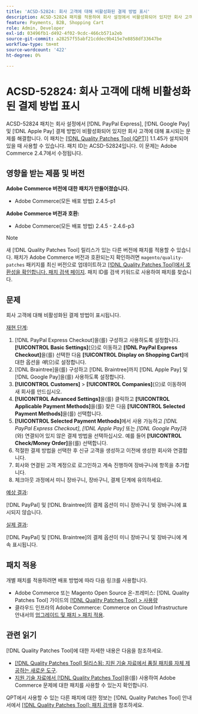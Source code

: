 ```yaml
---
title: 'ACSD-52824: 회사 고객에 대해 비활성화된 결제 방법 표시'
description: ACSD-52824 패치를 적용하여 회사 설정에서 비활성화되어 있지만 회사 고객에 대해  [!DNL PayPal Express], [!DNL Google Pay], and [!DNL Apple Pay] 결제 방법이 표시되는 Adobe Commerce 문제를 해결합니다.
feature: Payments, B2B, Shopping Cart
role: Admin, Developer
exl-id: 03496fb1-d492-4f02-9cdc-466cb571a2eb
source-git-commit: a28257f55abf21cddec9b415e7e8858df33647be
workflow-type: tm+mt
source-wordcount: '422'
ht-degree: 0%

---
```


# ACSD-52824: 회사 고객에 대해 비활성화된 결제 방법 표시

ACSD-52824 패치는 회사 설정에서 [!DNL PayPal Express], [!DNL Google Pay] 및 [!DNL Apple Pay] 결제 방법이 비활성화되어 있지만 회사 고객에 대해 표시되는 문제를 해결합니다. 이 패치는 [[!DNL Quality Patches Tool (QPT)]](/help/announcements/adobe-commerce-announcements/magento-quality-patches-released-new-tool-to-self-serve-quality-patches.md) 1.1.45가 설치되어 있을 때 사용할 수 있습니다. 패치 ID는 ACSD-52824입니다. 이 문제는 Adobe Commerce 2.4.7에서 수정됩니다.

## 영향을 받는 제품 및 버전

**Adobe Commerce 버전에 대한 패치가 만들어졌습니다.**

* Adobe Commerce(모든 배포 방법) 2.4.5-p1

**Adobe Commerce 버전과 호환:**

* Adobe Commerce(모든 배포 방법) 2.4.5 - 2.4.6-p3

>[!NOTE]
>
>새 [!DNL Quality Patches Tool] 릴리스가 있는 다른 버전에 패치를 적용할 수 있습니다. 패치가 Adobe Commerce 버전과 호환되는지 확인하려면 `magento/quality-patches` 패키지를 최신 버전으로 업데이트하고 [[!DNL Quality Patches Tool]에서 호환성을 확인합니다. 패치 검색 페이지](https://experienceleague.adobe.com/tools/commerce-quality-patches/index.html). 패치 ID를 검색 키워드로 사용하여 패치를 찾습니다.

## 문제

회사 고객에 대해 비활성화된 결제 방법이 표시됩니다.

<u>재현 단계</u>:

1. [!DNL PayPal Express Checkout]을(를) 구성하고 사용하도록 설정합니다. **[!UICONTROL Basic Settings]**(으)로 이동하고 **[!DNL PayPal Express Checkout]**&#x200B;을(를) 선택한 다음 **[!UICONTROL Display on Shopping Cart]**&#x200B;에 대한 옵션을 *예*(으)로 설정합니다.
1. [!DNL Braintree]을(를) 구성하고 [!DNL Braintree]까지 [!DNL Apple Pay] 및 [!DNL Google Pay]을(를) 사용하도록 설정합니다.
1. **[!UICONTROL Customers]** > **[!UICONTROL Companies]**(으)로 이동하여 새 회사를 만드십시오.
1. **[!UICONTROL Advanced Settings]**&#x200B;을(를) 클릭하고 **[!UICONTROL Applicable Payment Methods]**&#x200B;을(를) 찾은 다음 **[!UICONTROL Selected Payment Methods]**&#x200B;을(를) 선택합니다.
1. **[!UICONTROL Selected Payment Methods]**&#x200B;에서 사용 가능하고 *[!DNL PayPal Express Checkout]*, *[!DNL Apple Pay]* 또는 *[!DNL Google Pay]*&#x200B;과(와) 연결되어 있지 않은 결제 방법을 선택하십시오. 예를 들어 **[!UICONTROL Check/Money Order]**&#x200B;을(를) 선택합니다.
1. 적절한 결제 방법을 선택한 후 신규 고객을 생성하고 이전에 생성한 회사와 연결합니다.
1. 회사와 연결된 고객 계정으로 로그인하고 계속 진행하여 장바구니에 항목을 추가합니다.
1. 체크아웃 과정에서 미니 장바구니, 장바구니, 결제 단계에 유의하세요.

<u>예상 결과</u>:

[!DNL PayPal] 및 [!DNL Braintree]의 결제 옵션이 미니 장바구니 및 장바구니에 표시되지 않습니다.

<u>실제 결과</u>:

[!DNL PayPal] 및 [!DNL Braintree]의 결제 옵션이 미니 장바구니 및 장바구니에 계속 표시됩니다.

## 패치 적용

개별 패치를 적용하려면 배포 방법에 따라 다음 링크를 사용합니다.

* Adobe Commerce 또는 Magento Open Source 온-프레미스: [!DNL Quality Patches Tool] 가이드의 [[!DNL Quality Patches Tool] > 사용량](https://experienceleague.adobe.com/docs/commerce-operations/tools/quality-patches-tool/usage.html)
* 클라우드 인프라의 Adobe Commerce: Commerce on Cloud Infrastructure 안내서의 [업그레이드 및 패치 > 패치 적용](https://experienceleague.adobe.com/docs/commerce-cloud-service/user-guide/develop/upgrade/apply-patches.html).

## 관련 읽기

[!DNL Quality Patches Tool]에 대한 자세한 내용은 다음을 참조하세요.

* [[!DNL Quality Patches Tool] 릴리스됨: 지원 기술 자료에서 품질 패치를 자체 제공하는 새로운 도구](/help/announcements/adobe-commerce-announcements/magento-quality-patches-released-new-tool-to-self-serve-quality-patches.md).
* [지원 기술 자료에서  [!DNL Quality Patches Tool]](/help/support-tools/patches-available-in-qpt-tool/check-patch-for-magento-issue-with-magento-quality-patches.md)을(를) 사용하여 Adobe Commerce 문제에 대한 패치를 사용할 수 있는지 확인합니다.

QPT에서 사용할 수 있는 다른 패치에 대한 정보는 [!DNL Quality Patches Tool] 안내서에서 [[!DNL Quality Patches Tool]: 패치 검색](https://experienceleague.adobe.com/tools/commerce-quality-patches/index.html)을 참조하세요.
